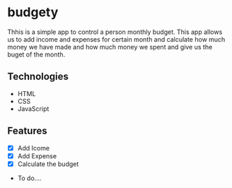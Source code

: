 # budgety
Thhis is a simple app to control a person monthly budget. This app allows us to  add income and expenses for certain month and calculate
how much money we have made  and how much money  we spent and give us the buget of the month.


## Technologies

- HTML
- CSS
- JavaScript

## Features

- [x] Add Icome
- [X] Add Expense
- [X] Calculate the budget
- To do....







